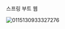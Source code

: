 스프링 부트 웹



![0115130933327276](https://github.com/ckswo00/springboot-web/assets/123151441/38b82515-5526-4b16-b373-8c48709bfe40)

